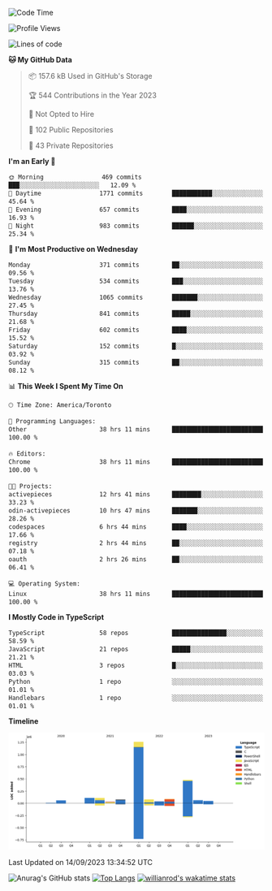 <!--START_SECTION:waka-->
![Code Time](http://img.shields.io/badge/Code%20Time-595%20hrs%2024%20mins-blue)

![Profile Views](http://img.shields.io/badge/Profile%20Views-0-blue)

![Lines of code](https://img.shields.io/badge/From%20Hello%20World%20I%27ve%20Written-2.4%20million%20lines%20of%20code-blue)

**🐱 My GitHub Data** 

> 📦 157.6 kB Used in GitHub's Storage 
 > 
> 🏆 544 Contributions in the Year 2023
 > 
> 🚫 Not Opted to Hire
 > 
> 📜 102 Public Repositories 
 > 
> 🔑 43 Private Repositories 
 > 
**I'm an Early 🐤** 

```text
🌞 Morning                469 commits         ███░░░░░░░░░░░░░░░░░░░░░░   12.09 % 
🌆 Daytime                1771 commits        ███████████░░░░░░░░░░░░░░   45.64 % 
🌃 Evening                657 commits         ████░░░░░░░░░░░░░░░░░░░░░   16.93 % 
🌙 Night                  983 commits         ██████░░░░░░░░░░░░░░░░░░░   25.34 % 
```
📅 **I'm Most Productive on Wednesday** 

```text
Monday                   371 commits         ██░░░░░░░░░░░░░░░░░░░░░░░   09.56 % 
Tuesday                  534 commits         ███░░░░░░░░░░░░░░░░░░░░░░   13.76 % 
Wednesday                1065 commits        ███████░░░░░░░░░░░░░░░░░░   27.45 % 
Thursday                 841 commits         █████░░░░░░░░░░░░░░░░░░░░   21.68 % 
Friday                   602 commits         ████░░░░░░░░░░░░░░░░░░░░░   15.52 % 
Saturday                 152 commits         █░░░░░░░░░░░░░░░░░░░░░░░░   03.92 % 
Sunday                   315 commits         ██░░░░░░░░░░░░░░░░░░░░░░░   08.12 % 
```


📊 **This Week I Spent My Time On** 

```text
🕑︎ Time Zone: America/Toronto

💬 Programming Languages: 
Other                    38 hrs 11 mins      █████████████████████████   100.00 % 

🔥 Editors: 
Chrome                   38 hrs 11 mins      █████████████████████████   100.00 % 

🐱‍💻 Projects: 
activepieces             12 hrs 41 mins      ████████░░░░░░░░░░░░░░░░░   33.23 % 
odin-activepieces        10 hrs 47 mins      ███████░░░░░░░░░░░░░░░░░░   28.26 % 
codespaces               6 hrs 44 mins       ████░░░░░░░░░░░░░░░░░░░░░   17.66 % 
registry                 2 hrs 44 mins       ██░░░░░░░░░░░░░░░░░░░░░░░   07.18 % 
oauth                    2 hrs 26 mins       ██░░░░░░░░░░░░░░░░░░░░░░░   06.41 % 

💻 Operating System: 
Linux                    38 hrs 11 mins      █████████████████████████   100.00 % 
```

**I Mostly Code in TypeScript** 

```text
TypeScript               58 repos            ███████████████░░░░░░░░░░   58.59 % 
JavaScript               21 repos            █████░░░░░░░░░░░░░░░░░░░░   21.21 % 
HTML                     3 repos             █░░░░░░░░░░░░░░░░░░░░░░░░   03.03 % 
Python                   1 repo              ░░░░░░░░░░░░░░░░░░░░░░░░░   01.01 % 
Handlebars               1 repo              ░░░░░░░░░░░░░░░░░░░░░░░░░   01.01 % 
```



**Timeline**

![Lines of Code chart](https://raw.githubusercontent.com/wise-introvert/wise-introvert/master/assets/bar_graph.png)


 Last Updated on 14/09/2023 13:34:52 UTC
<!--END_SECTION:waka-->

![Anurag's GitHub stats](https://github-readme-stats.vercel.app/api?username=wise-introvert&count_private=true&show_icons=true)
[![Top Langs](https://github-readme-stats.vercel.app/api/top-langs/?username=wise-introvert&langs_count=10)](https://github.com/anuraghazra/github-readme-stats)
[![willianrod's wakatime stats](https://github-readme-stats.vercel.app/api/wakatime?username=wiseintrovert)](https://github.com/anuraghazra/github-readme-stats)
